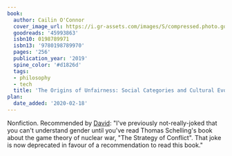 ```yaml
---
book:
  author: Cailin O'Connor
  cover_image_url: https://i.gr-assets.com/images/S/compressed.photo.goodreads.com/books/1558553038l/45993863._SY475_.jpg
  goodreads: '45993863'
  isbn10: 0198789971
  isbn13: '9780198789970'
  pages: '256'
  publication_year: '2019'
  spine_color: '#d1826d'
  tags:
  - philosophy
  - tech
  title: 'The Origins of Unfairness: Social Categories and Cultural Evolution'
plan:
  date_added: '2020-02-18'
---
```


Nonfiction. Recommended by [David](https://twitter.com/DRMacIver/status/1228233781317734401): "I've previously not-really-joked that you can't understand gender until you've read Thomas Schelling's book about the game theory of nuclear war, "The Strategy of Conflict". That joke is now deprecated in favour of a recommendation to read this book."
